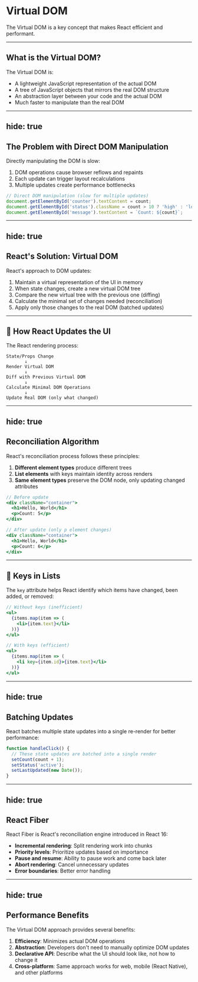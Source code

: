 # Virtual DOM

The Virtual DOM is a key concept that makes React efficient and performant.

---

## What is the Virtual DOM?

The Virtual DOM is:

- A lightweight JavaScript representation of the actual DOM
- A tree of JavaScript objects that mirrors the real DOM structure
- An abstraction layer between your code and the actual DOM
- Much faster to manipulate than the real DOM

---
hide: true
---
## The Problem with Direct DOM Manipulation

Directly manipulating the DOM is slow:

1. DOM operations cause browser reflows and repaints
2. Each update can trigger layout recalculations
3. Multiple updates create performance bottlenecks

```javascript
// Direct DOM manipulation (slow for multiple updates)
document.getElementById('counter').textContent = count;
document.getElementById('status').className = count > 10 ? 'high' : 'low';
document.getElementById('message').textContent = `Count: ${count}`;
```
<!-- may cut it -->

---
hide: true
---

## React's Solution: Virtual DOM

React's approach to DOM updates:

1. Maintain a virtual representation of the UI in memory
2. When state changes, create a new virtual DOM tree
3. Compare the new virtual tree with the previous one (diffing)
4. Calculate the minimal set of changes needed (reconciliation)
5. Apply only those changes to the real DOM (batched updates)

---

## 🧠	How React Updates the UI 

The React rendering process:

```
State/Props Change
       ↓
Render Virtual DOM
       ↓
Diff with Previous Virtual DOM
       ↓
Calculate Minimal DOM Operations
       ↓
Update Real DOM (only what changed)
```

---
hide: true
---

## Reconciliation Algorithm

React's reconciliation process follows these principles:

1. **Different element types** produce different trees
2. **List elements** with keys maintain identity across renders
3. **Same element types** preserve the DOM node, only updating changed attributes

```jsx
// Before update
<div className="container">
  <h1>Hello, World</h1>
  <p>Count: 5</p>
</div>

// After update (only p element changes)
<div className="container">
  <h1>Hello, World</h1>
  <p>Count: 6</p>
</div>
```

---

## 🔑 Keys in Lists

The `key` attribute helps React identify which items have changed, been added, or removed:

```jsx
// Without keys (inefficient)
<ul>
  {items.map(item => (
    <li>{item.text}</li>
  ))}
</ul>

// With keys (efficient)
<ul>
  {items.map(item => (
    <li key={item.id}>{item.text}</li>
  ))}
</ul>
```

---
hide: true
---
## Batching Updates

React batches multiple state updates into a single re-render for better performance:

```jsx
function handleClick() {
  // These state updates are batched into a single render
  setCount(count + 1);
  setStatus('active');
  setLastUpdated(new Date());
}
```
<!-- ใน React 18+ ฉลาดพอที่จะรวมหลาย การเปลี่ยนแปลงนี้ไว้ใน "batch" แล้ว render แค่ ครั้งเดียว -->
---
hide: true
---

## React Fiber

React Fiber is React's reconciliation engine introduced in React 16:

- **Incremental rendering**: Split rendering work into chunks
- **Priority levels**: Prioritize updates based on importance
- **Pause and resume**: Ability to pause work and come back later
- **Abort rendering**: Cancel unnecessary updates
- **Error boundaries**: Better error handling
<!-- may cut it -->
---
hide: true
---
## Performance Benefits

The Virtual DOM approach provides several benefits:

1. **Efficiency**: Minimizes actual DOM operations
2. **Abstraction**: Developers don't need to manually optimize DOM updates
3. **Declarative API**: Describe what the UI should look like, not how to change it
4. **Cross-platform**: Same approach works for web, mobile (React Native), and other platforms